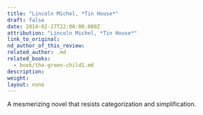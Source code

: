 ```yaml
---
title: "Lincoln Michel, *Tin House*"
draft: false
date: 2014-02-27T22:08:00.000Z
attribution: "Lincoln Michel, *Tin House*"
link_to_original:
nd_author_of_this_review:
related_author: .md
related_books:
  - book/the-green-child1.md
description:
weight:
layout: none
---
```

A mesmerizing novel that resists categorization and simplification.


